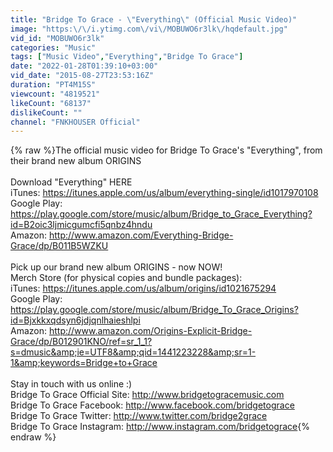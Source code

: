 ```yaml
---
title: "Bridge To Grace - \"Everything\" (Official Music Video)"
image: "https:\/\/i.ytimg.com\/vi\/MOBUWO6r3lk\/hqdefault.jpg"
vid_id: "MOBUWO6r3lk"
categories: "Music"
tags: ["Music Video","Everything","Bridge To Grace"]
date: "2022-01-28T01:39:10+03:00"
vid_date: "2015-08-27T23:53:16Z"
duration: "PT4M15S"
viewcount: "4819521"
likeCount: "68137"
dislikeCount: ""
channel: "FNKHOUSER Official"
---
```

{% raw %}The official music video for Bridge To Grace's &quot;Everything&quot;, from their brand new album ORIGINS<br /><br />Download &quot;Everything&quot; HERE<br />iTunes: <a rel="nofollow" target="blank" href="https://itunes.apple.com/us/album/everything-single/id1017970108">https://itunes.apple.com/us/album/everything-single/id1017970108</a><br />Google Play: <a rel="nofollow" target="blank" href="https://play.google.com/store/music/album/Bridge_to_Grace_Everything?id=B2oic3ljmicgumcfi5qnbz4hndu">https://play.google.com/store/music/album/Bridge_to_Grace_Everything?id=B2oic3ljmicgumcfi5qnbz4hndu</a><br />Amazon: <a rel="nofollow" target="blank" href="http://www.amazon.com/Everything-Bridge-Grace/dp/B011B5WZKU">http://www.amazon.com/Everything-Bridge-Grace/dp/B011B5WZKU</a><br /><br />Pick up our brand new album ORIGINS - now NOW!<br />Merch Store (for physical copies and bundle packages): <br />iTunes: <a rel="nofollow" target="blank" href="https://itunes.apple.com/us/album/origins/id1021675294">https://itunes.apple.com/us/album/origins/id1021675294</a><br />Google Play: <a rel="nofollow" target="blank" href="https://play.google.com/store/music/album/Bridge_To_Grace_Origins?id=Bjxkkxqdsyn6jdjqnlhaieshlpi">https://play.google.com/store/music/album/Bridge_To_Grace_Origins?id=Bjxkkxqdsyn6jdjqnlhaieshlpi</a><br />Amazon: <a rel="nofollow" target="blank" href="http://www.amazon.com/Origins-Explicit-Bridge-Grace/dp/B012901KNO/ref=sr_1_1?s=dmusic&amp;ie=UTF8&amp;qid=1441223228&amp;sr=1-1&amp;keywords=Bridge+to+Grace">http://www.amazon.com/Origins-Explicit-Bridge-Grace/dp/B012901KNO/ref=sr_1_1?s=dmusic&amp;ie=UTF8&amp;qid=1441223228&amp;sr=1-1&amp;keywords=Bridge+to+Grace</a><br /><br />Stay in touch with us online :)<br />Bridge To Grace Official Site: <a rel="nofollow" target="blank" href="http://www.bridgetogracemusic.com">http://www.bridgetogracemusic.com</a><br />Bridge To Grace Facebook: <a rel="nofollow" target="blank" href="http://www.facebook.com/bridgetograce">http://www.facebook.com/bridgetograce</a><br />Bridge To Grace Twitter: <a rel="nofollow" target="blank" href="http://www.twitter.com/bridge2grace">http://www.twitter.com/bridge2grace</a><br />Bridge To Grace Instagram: <a rel="nofollow" target="blank" href="http://www.instagram.com/bridgetograce">http://www.instagram.com/bridgetograce</a>{% endraw %}
